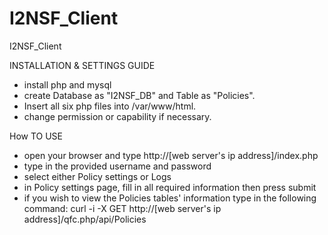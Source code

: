 # I2NSF_Client
I2NSF_Client

INSTALLATION & SETTINGS GUIDE

  - install php and mysql
  - create Database as "I2NSF_DB" and Table as "Policies".
  - Insert all six php files into /var/www/html.
  - change permission or capability if necessary.

How TO USE

  - open your browser and type http://[web server's ip address]/index.php
  - type in the provided username and password
  - select either Policy settings or Logs
  - in Policy settings page, fill in all required information then press submit
  - if you wish to view the Policies tables' information type in the following command:
    curl -i -X GET http://[web server's ip address]/qfc.php/api/Policies
